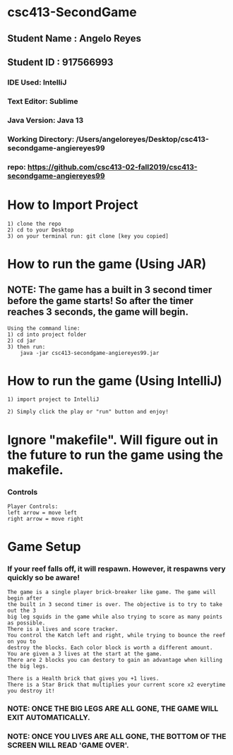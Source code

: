# csc413-SecondGame

## Student Name  : Angelo Reyes
## Student ID    : 917566993

### IDE Used: IntelliJ
### Text Editor: Sublime
### Java Version: Java 13
### Working Directory: /Users/angeloreyes/Desktop/csc413-secondgame-angiereyes99
### repo: https://github.com/csc413-02-fall2019/csc413-secondgame-angiereyes99

# How to Import Project

    1) clone the repo
    2) cd to your Desktop
    3) on your terminal run: git clone [key you copied]

# How to run the game (Using JAR)
## NOTE: The game has a built in 3 second timer before the game starts! So after the timer reaches 3 seconds, the game will begin.

    Using the command line:
    1) cd into project folder
    2) cd jar
    3) then run:
        java -jar csc413-secondgame-angiereyes99.jar

# How to run the game (Using IntelliJ)

    1) import project to IntelliJ

    2) Simply click the play or "run" button and enjoy!

# Ignore "makefile". Will figure out in the future to run the game using the makefile.

### Controls

    Player Controls:
    left arrow = move left
    right arrow = move right

# Game Setup
### If your reef falls off, it will respawn. However, it respawns very quickly so be aware!
    The game is a single player brick-breaker like game. The game will begin after 
    the built in 3 second timer is over. The objective is to try to take out the 3 
    big leg squids in the game while also trying to score as many points as possible. 
    There is a lives and score tracker.
    You control the Katch left and right, while trying to bounce the reef on you to
    destroy the blocks. Each color block is worth a different amount.
    You are given a 3 lives at the start at the game.
    There are 2 blocks you can destory to gain an advantage when killing the big legs.
    
    There is a Health brick that gives you +1 lives.
    There is a Star Brick that multiplies your current score x2 everytime you destroy it!

### NOTE: ONCE THE BIG LEGS ARE ALL GONE, THE GAME WILL EXIT AUTOMATICALLY.
### NOTE: ONCE YOU LIVES ARE ALL GONE, THE BOTTOM OF THE SCREEN WILL READ 'GAME OVER'.
